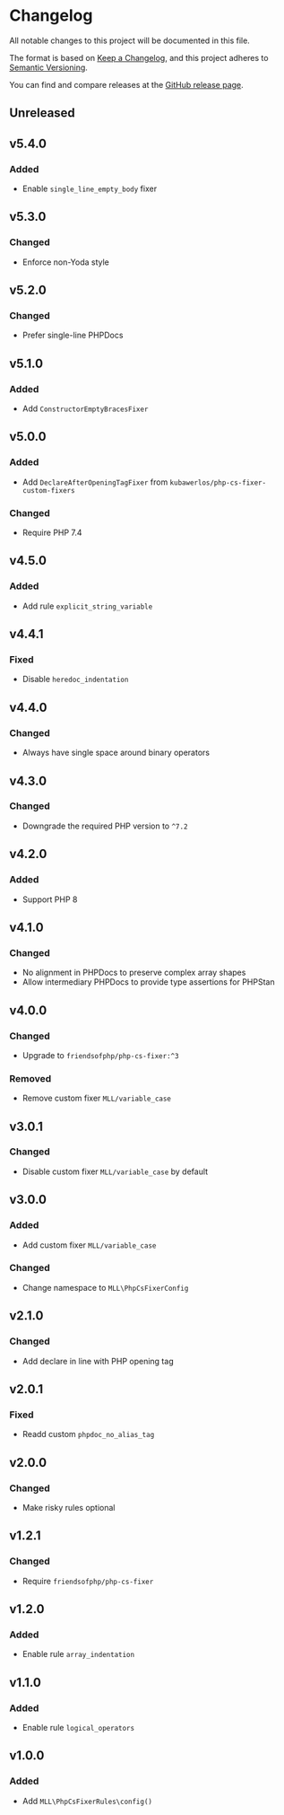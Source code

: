 # Changelog

All notable changes to this project will be documented in this file.

The format is based on [Keep a Changelog](https://keepachangelog.com/en/1.0.0/),
and this project adheres to [Semantic Versioning](https://semver.org/spec/v2.0.0.html).

You can find and compare releases at the [GitHub release page](https://github.com/mll-lab/php-cs-fixer-config/releases).

## Unreleased

## v5.4.0

### Added

- Enable `single_line_empty_body` fixer

## v5.3.0

### Changed

- Enforce non-Yoda style

## v5.2.0

### Changed

- Prefer single-line PHPDocs

## v5.1.0

### Added

- Add `ConstructorEmptyBracesFixer`

## v5.0.0

### Added

- Add `DeclareAfterOpeningTagFixer` from `kubawerlos/php-cs-fixer-custom-fixers`

### Changed

- Require PHP 7.4

## v4.5.0

### Added

- Add rule `explicit_string_variable`

## v4.4.1

### Fixed

- Disable `heredoc_indentation`

## v4.4.0

### Changed

- Always have single space around binary operators

## v4.3.0

### Changed

- Downgrade the required PHP version to `^7.2`

## v4.2.0

### Added

- Support PHP 8

## v4.1.0

### Changed

- No alignment in PHPDocs to preserve complex array shapes
- Allow intermediary PHPDocs to provide type assertions for PHPStan

## v4.0.0

### Changed

- Upgrade to `friendsofphp/php-cs-fixer:^3`

### Removed

- Remove custom fixer `MLL/variable_case`

## v3.0.1

### Changed

- Disable custom fixer `MLL/variable_case` by default

## v3.0.0

### Added

- Add custom fixer `MLL/variable_case`

### Changed

- Change namespace to `MLL\PhpCsFixerConfig`

## v2.1.0

### Changed

- Add declare in line with PHP opening tag

## v2.0.1

### Fixed

- Readd custom `phpdoc_no_alias_tag`

## v2.0.0

### Changed

- Make risky rules optional

## v1.2.1

### Changed

- Require `friendsofphp/php-cs-fixer`

## v1.2.0

### Added

- Enable rule `array_indentation`

## v1.1.0

### Added

- Enable rule `logical_operators`

## v1.0.0

### Added

- Add `MLL\PhpCsFixerRules\config()`
